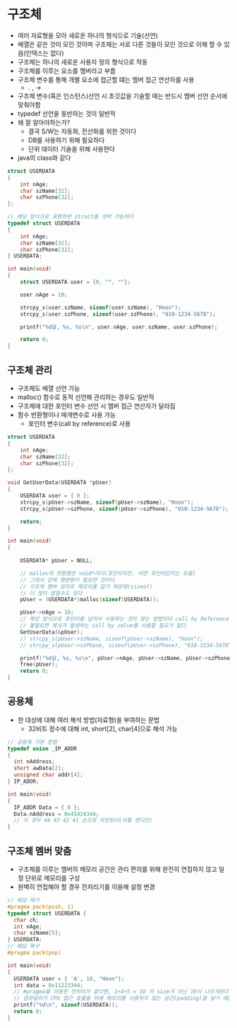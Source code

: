 # 구조체

- 여러 자료형을 모아 새로운 하나의 형식으로 기술(선언)
- 배열은 같은 것이 모인 것이며 구조체는 서로 다른 것들이 모인 것으로 이해 할 수 있음(인덱스는 없다)
- 구조체는 하나의 새로운 사용자 정의 형식으로 작동
- 구조체를 이루는 요소를 멤버라고 부름
- 구조체 변수를 통해 개별 요소에 접근할 떄는 멤버 접근 연산자를 사용
  - . , ->
- 구조체 변수(혹은 인스턴스)선언 시 초깃값을 기술할 때는 반드시 멤버 선언 순서에 맞춰야함
- typedef 선언을 동반하는 것이 일반적
- 왜 잘 알아야하는가?
  - 결국 S/W는 자동화, 전산화를 위한 것이다
  - DB를 사용하기 위해 필요하다
  - 단위 데이터 기술을 위해 사용한다
- java의 class와 같다

```C
struct USERDATA 
{
    int nAge;
    char szName[32];
    char szPhone[32];
};

// 해당 방식으로 표현하면 struct를 생략 가능하다
typedef struct USERDATA 
{
    int nAge;
    char szName[32];
    char szPhone[32];
} USERDATA;

int main(void)
{
    struct USERDATA user = {0, "", ""};

    user.nAge = 10;

    strcpy_s(user.szName, sizeof(user.szName), "Hoon");
    strcpy_s(user.szPhone, sizeof(user.szPhone), "010-1234-5678");

    printf("%d살, %s, %s\n", user.nAge, user.szName, user.szPhone);

    return 0;
}
```

## 구조체 관리

- 구조체도 배열 선언 가능
- malloc() 함수로 동적 선언해 관리하는 경우도 일반적
- 구조체에 대한 포인터 변수 선언 시 멤버 접근 연산자가 달라짐
- 함수 반환형이나 매개변수로 사용 가능
  - 포인터 변수(call by reference)로 사용

```C
struct USERDATA 
{
    int nAge;
    char szName[32];
    char szPhone[32];
};

void GetUserData(USERDATA *pUser)
{
    USERDATA user = { 0 };
    strcpy_s(pUser->szName, sizeof(pUser->szName), "Hoon");
    strcpy_s(pUser->szPhone, sizeof(pUser->szPhone), "010-1234-5678");

    return;
}

int main(void)
{
    
    USERDATA* pUser = NULL;

    // malloc의 반환형은 void*이다(포인터지만, 어떤 포인터인지는 모름)
    // 그래서 강제 형변환이 필요한 것이다
    // 구조체 멤버 정의로 메모리를 잡기 때문에(sizeof)
    // 더 많이 잡힐수도 있다
    pUser = (USERDATA*)malloc(sizeof(USERDATA));

    pUser->nAge = 10;
    // 해당 방식으로 포인터를 넘겨서 사용하는 것이 맞는 방법이다 call by Reference
    // 불필요한 복사가 발생하는 call by value를 사용할 필요가 없다
    GetUserData(&pUser);
    // strcpy_s(pUser->szName, sizeof(pUser->szName), "Hoon");
    // strcpy_s(pUser->szPhone, sizeof(pUser->szPhone), "010-1234-5678");

    printf("%d살, %s, %s\n", pUser->nAge, pUser->szName, pUser->szPhone);
    free(pUser);
    return 0;
}
```

## 공용체

- 한 대상에 대해 여러 해석 방법(자료형)을 부여하는 문법
  - 32비트 정수에 대해 int, short[2], char[4]으로 해석 가능

```C
// 공용체 기본 문법
typedef union _IP_ADDR
{
  int nAddress;
  short awData[2];
  unsigned char addr[4];
} IP_ADDR;

int main(void)
{
  IP_ADDR Data = { 0 };
  Data.nAddress = 0x41424344;
  // 이 경우 44 43 42 41 순으로 저장된다(리틀 엔디안)
}
```

## 구조체 멤버 맞춤

- 구조체를 이루는 멤버의 메모리 공간은 관리 편의를 위해 완전히 연접하지 않고 일정 단위로 메모리를 구성
- 완벽히 연접해야 할 경우 전처리기를 이용해 설정 변경

```C
// 패딩 제거
#pragma pack(push, 1)
typedef struct USERDATA {
  char ch;
  int nAge;
  char szName[5];
} USERDATA;
// 패딩 복구
#pragma pack(pop)

int main(void)
{
  USERDATA user = { 'A', 10, "Hoon"};
  int data = 0x11223344;
  // #pragma를 이용한 전처리가 없다면, 1+4+5 = 10 의 size가 아닌 16이 나오게된다
  // 컴파일러가 CPU 접근 효율을 위해 메모리를 사용하지 않는 공간(padding)을 넣기 떄문이고, #pragma 살정을 통해 바꿀 수 있다
  printf("%d\n", sizeof(USERDATA));
  return 0;
}
```